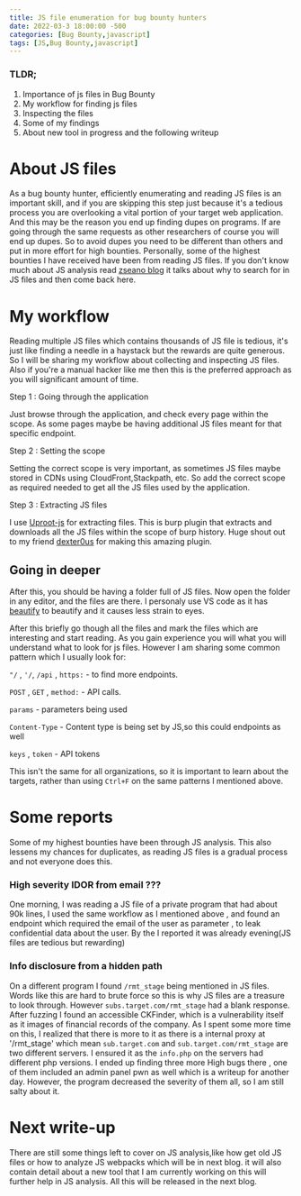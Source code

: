 ```yaml
---
title: JS file enumeration for bug bounty hunters
date: 2022-03-3 18:00:00 -500
categories: [Bug Bounty,javascript]
tags: [JS,Bug Bounty,javascript]
---
```


### TLDR;

1. Importance of js files in Bug Bounty
2. My workflow for finding js files 
3. Inspecting the files
4. Some of my findings
5. About new tool in progress and the following writeup

# About JS files

As a bug bounty hunter, efficiently enumerating and reading JS files is an important skill, and if you are skipping this step just because it's a tedious process you are overlooking a vital portion of your target web application. And this may be the reason you end up finding dupes on programs. If are going through the same requests as other researchers of course you will end up dupes. So to avoid dupes you need to be different than others and put in more effort for high bounties. Personally, some of the highest bounties I have received have been from reading JS files. If you don't know much about JS analysis read [zseano blog](https://www.bugbountyhunter.com/guides/?type=javascript_files) it talks about why to search for in JS files and then come back here.


# My workflow
Reading multiple JS files which contains thousands of JS file is tedious, it's just like finding a needle in a haystack but the rewards are quite generous. So I will be sharing my workflow about collecting and inspecting JS files. Also if you're a manual hacker like me then this is the preferred approach as you will significant amount of time.

Step 1 : Going through the application 

Just browse through the application, and check every page within the scope. As some pages maybe be having additional JS files meant for that specific endpoint.

Step 2 : Setting the scope 

Setting the correct scope is very important, as sometimes JS files maybe stored in CDNs using CloudFront,Stackpath, etc. So add the correct scope as required needed to get all the JS files used by the application. 

Step 3 : Extracting JS files

I use [Uproot-js](https://github.com/0xDexter0us/uproot-JS) for extracting files. This is burp plugin that extracts and downloads all the JS files within the scope of burp history. Huge shout out to my friend [dexter0us](https://twitter.com/0xDexter0us) for making this amazing plugin. 

## Going in deeper
After this, you should be having a folder full of JS files. Now open the folder in any editor, and the files are there. I personaly use VS code as it has [beautify](https://marketplace.visualstudio.com/items?itemName=HookyQR.beautify) to beautify and it causes less strain to eyes. 

After this briefly go though all the files and mark the files which are interesting and start reading. As you gain experience you will what you will understand what to look for js files. However I am sharing some common pattern which I usually look for:

`"/` , `'/`, `/api` , `https:` -  to find more endpoints.

`POST` , `GET` , `method:` -  API calls.

`params`  -  parameters being used

`Content-Type`  -  Content type is being set by JS,so this could endpoints as well

`keys` , `token`  -  API tokens

This isn't the same for all organizations, so it is important to learn about the targets, rather than using `Ctrl+F` on the same patterns I mentioned above.


# Some reports
Some of my highest bounties have been through JS analysis. This also lessens my chances for duplicates, as reading JS files is a gradual process and not everyone does this.

### High severity IDOR from email ???
One morning, I was reading a JS file of a private program that had about 90k lines, I used the same workflow as I mentioned above , and found an endpoint which required the email of the user as parameter , to leak confidential data about the user.
By the I reported it was already evening(JS files are tedious but rewarding)

### Info disclosure from a hidden path
On a different program I found `/rmt_stage` being mentioned in JS files. Words like this are hard to brute force so this is why JS files are a treasure to look through. However `subs.target.com/rmt_stage` had a blank response. After fuzzing I found an accessible CKFinder, which is a vulnerability itself as it images of financial records of the company. As I spent some more time on this, I realized that there is more to it as there is a internal proxy at '/rmt_stage' which mean `sub.target.com` and `sub.target.com/rmt_stage` are two different servers. I ensured it as the `info.php` on the servers had different php versions. I ended up finding three more High bugs there , one of them included an admin panel pwn as well which is a writeup for another day. However, the program decreased the severity of them all, so I am still salty about it. 

# Next write-up
There are still some things left to cover on JS analysis,like how get old JS files or how to analyze JS webpacks which will be in next blog. it will also contain detail about a new tool that I am currently working on this will further help in JS analysis. All this will be released in the next blog.
